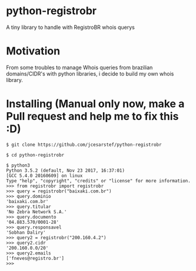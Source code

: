 # python-registrobr
A tiny library to handle with RegistroBR whois querys


# Motivation
From some troubles to manage Whois queries from brazilian domains/CIDR's with python libraries, i decide to build my own whois library.


# Installing (Manual only now, make a Pull request and help me to fix this :D)
```
$ git clone https://github.com/jcesarstef/python-registrobr

$ cd python-registrobr

$ python3
Python 3.5.2 (default, Nov 23 2017, 16:37:01) 
[GCC 5.4.0 20160609] on linux
Type "help", "copyright", "credits" or "license" for more information.
>>> from registrobr import registrobr
>>> query = registrobr("baixaki.com.br")
>>> query.dominio
'baixaki.com.br'
>>> query.titular
'No Zebra Network S.A.'
>>> query.documento
'04.883.570/0001-28'
>>> query.responsavel
'Sobhan Daliry'
>>> query2 = registrobr("200.160.4.2")
>>> query2.cidr
'200.160.0.0/20'
>>> query2.emails
['fneves@registro.br']
>>> 


```
